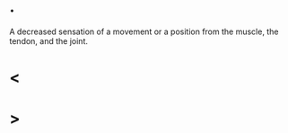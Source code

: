 # .

A decreased sensation of a movement or a position from the muscle, the tendon, and the joint.

# <

# >
